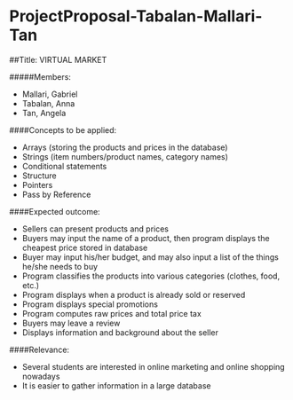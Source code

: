 # ProjectProposal-Tabalan-Mallari-Tan
##Title: VIRTUAL MARKET

#####Members: 
* Mallari, Gabriel
* Tabalan, Anna
* Tan, Angela


####Concepts to be applied:
* Arrays (storing the products and prices in the database)
* Strings (item numbers/product names, category names)
* Conditional statements 
* Structure
* Pointers
* Pass by Reference

####Expected outcome:
* Sellers can present products and prices 
* Buyers may input the name of a product, then program displays the cheapest price stored in database
* Buyer may input his/her budget, and may also input a list of the things he/she needs to buy
* Program classifies the products into various categories (clothes, food, etc.)
* Program displays when a product is already sold or reserved
* Program displays special promotions
* Program computes raw prices and total price tax
* Buyers may leave a review 
* Displays information and background about the seller


####Relevance:
* Several students are interested in online marketing and online shopping nowadays
* It is easier to gather information in a large database
